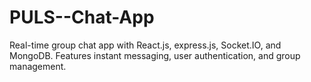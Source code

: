 # PULS--Chat-App
Real-time group chat app with React.js, express.js, Socket.IO, and MongoDB. Features instant messaging, user authentication, and group management.
